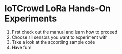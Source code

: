 # IoTCrowd LoRa Hands-On Experiments

1. First check out the manual and learn how to proceed
2. Choose all sensors you want to experiment with
3. Take a look at the according sample code
4. Have fun!
